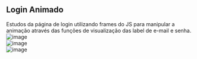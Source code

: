 ## Login Animado </br>
Estudos da página de login utilizando frames do JS para manipular a animação através das funções de visualização das label de e-mail e senha.
![image](https://github.com/JonaThFelix/LoginAnimado/assets/123984244/60863b7a-7945-40ec-bd16-700401350202)</br>
![image](https://github.com/JonaThFelix/LoginAnimado/assets/123984244/8c89c7b2-a443-4ecc-be02-f3be36871575)</br>
![image](https://github.com/JonaThFelix/LoginAnimado/assets/123984244/9ed22e28-55d5-4b4b-a52b-350ad8af67bf)


